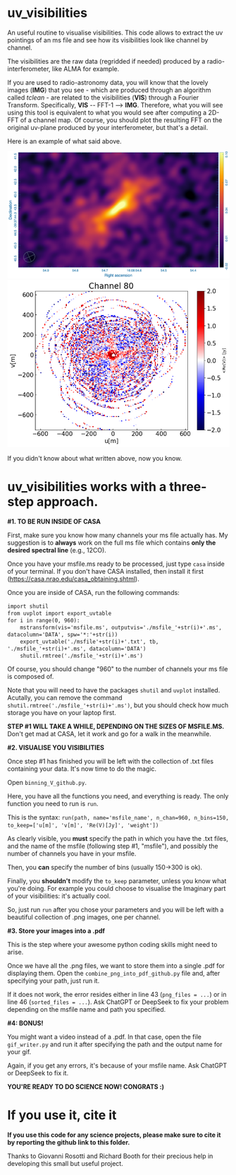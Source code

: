 # uv_visibilities
An useful routine to visualise visibilities.
This code allows to extract the uv pointings of an ms file and see how its visibilities look like channel by channel.

The visibilities are the raw data (regridded if needed) produced by a radio-interferometer, like ALMA for example. 

If you are used to radio-astronomy data, you will know that the lovely images (**IMG**) that you see - which are produced through an algorithm called _tclean_ - are related to the visibilities (**VIS**) through a Fourier Transform. Specifically, **VIS** -- FFT-1 --> **IMG**. Therefore, what you will see using this tool is equivalent to what you would see after computing a 2D-FFT of a channel map. Of course, you should plot the resulting FFT on the original uv-plane produced by your interferometer, but that's a detail.

Here is an example of what said above.

![This is the zero-velocity channel map of a protoplanetary disk.](./DISK_img_ch80.png)
![This is the same channel of the same disk seen in visibility space with the uv_visibilities routine.](./DISK_ch80.png)

If you didn't know about what written above, now you know.

# **uv_visibilities** works with a three-step approach. 

**#1. TO BE RUN INSIDE OF CASA**

First, make sure you know how many channels your ms file actually has. My suggestion is to **always** work on the full ms file which contains **only the desired spectral line** (e.g., 12CO).

Once you have your msfile.ms ready to be processed, just type ```casa``` inside of your terminal. If you don't have CASA installed, then install it first (https://casa.nrao.edu/casa_obtaining.shtml).

Once you are inside of CASA, run the following commands:

```
import shutil
from uvplot import export_uvtable
for i in range(0, 960):
    mstransform(vis='msfile.ms', outputvis='./msfile_'+str(i)+'.ms', datacolumn='DATA', spw='*:'+str(i))
    export_uvtable('./msfile'+str(i)+'.txt', tb, './msfile_'+str(i)+'.ms', datacolumn='DATA')
    shutil.rmtree('./msfile_'+str(i)+'.ms')
```

Of course, you should change "960" to the number of channels your ms file is composed of.

Note that you will need to have the packages ```shutil``` and ```uvplot``` installed. Acutally, you can remove the command ```shutil.rmtree('./msfile_'+str(i)+'.ms')```, but you should check how much storage you have on your laptop first.

**STEP #1 WILL TAKE A WHILE, DEPENDING ON THE SIZES OF MSFILE.MS.** Don't get mad at CASA, let it work and go for a walk in the meanwhile.

**#2. VISUALISE YOU VISIBILITIES**

Once step #1 has finished you will be left with the collection of .txt files containing your data. It's now time to do the magic.

Open ```binning_V_github.py```. 

Here, you have all the functions you need, and everything is ready. The only function you need to run is ```run```.

This is the syntax: ```run(path, name='msfile_name', n_chan=960, n_bins=150, to_keep=['u[m]', 'v[m]', 'Re(V)[Jy]', 'weight'])```

As clearly visible, you **must** specify the path in which you have the .txt files, and the name of the msfile (following step #1, "msfile"), and possibly the number of channels you have in your msfile.

Then, you **can** specify the number of bins (usually 150->300 is ok).

Finally, you **shouldn't** modify the ```to_keep``` parameter, unless you know what you're doing. For example you could choose to visualise the Imaginary part of your visibilities: it's actually cool.

So, just run ```run``` after you chose your parameters and you will be left with a beautiful collection of .png images, one per channel.

**#3. Store your images into a .pdf**

This is the step where your awesome python coding skills might need to arise.

Once we have all the .png files, we want to store them into a single .pdf for displaying them. Open the ```combine_png_into_pdf_github.py``` file and, after specifying your path, just run it. 

If it does not work, the error resides either in line 43 (```png_files = ...```) or in line 46 (```sorted_files = ...```). Ask ChatGPT or DeepSeek to fix your problem depending on the msfile name and path you specified.

**#4: BONUS!**

You might want a video instead of a .pdf. In that case, open the file ```gif_writer.py``` and run it after specifying the path and the output name for your gif.

Again, if you get any errors, it's because of your msfile name. Ask ChatGPT or DeepSeek to fix it.


**YOU'RE READY TO DO SCIENCE NOW! CONGRATS :)**

# **If you use it, cite it**
**If you use this code for any science projects, please make sure to cite it by reporting the github link to this folder.**

Thanks to Giovanni Rosotti and Richard Booth for their precious help in developing this small but useful project.


